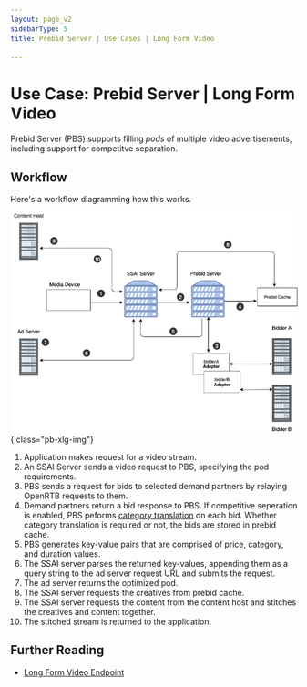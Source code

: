 ```yaml
---
layout: page_v2
sidebarType: 5
title: Prebid Server | Use Cases | Long Form Video

---
```


# Use Case: Prebid Server | Long Form Video

Prebid Server (PBS) supports filling _pods_ of multiple video advertisements, including support for competitve separation.

## Workflow

Here's a workflow diagramming how this works.

![Prebid Server Long Form Video](/assets/images/flowcharts/prebid-server/pbs-lfv-flow.png){:class="pb-xlg-img"}

1. Application makes request for a video stream.
2. An SSAI Server sends a video request to PBS, specifying the pod requirements.
3. PBS sends a request for bids to selected demand partners by relaying OpenRTB requests to them.
4. Demand partners return a bid response to PBS. If competitive seperation is enabled, PBS peforms [category translation](/dev-docs/modules/categoryTranslation.html) on each bid. Whether category translation is required or not, the bids are stored in prebid cache.
5. PBS generates key-value pairs that are comprised of price, category, and duration values.
6. The SSAI server parses the returned key-values, appending them as a query string to the ad server request URL and submits the request.
7. The ad server returns the optimized pod.
8. The SSAI server requests the creatives from prebid cache.
9. The SSAI server requests the content from the content host and stitches the creatives and content together.
10. The stitched stream is returned to the application.

## Further Reading
- [Long Form Video Endpoint](/prebid-server/endpoints/openrtb2/pbs-endpoint-video.html)

